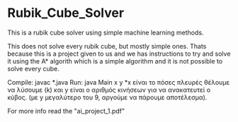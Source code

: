 # Rubik_Cube_Solver
This is a rubik cube solver using simple machine learning methods.

This does not solve every rubik cube, but mostly simple ones. Thats because this is a project given to us and we has instructions to try and solve it using the A* algorith which is a simple algorithm and it is not possible to solve every cube.

Compile: javac *.java
Run: java Main x y
*x είναι το πόσες πλευρές θέλουμε να λύσουμε (k) και y είναι ο αριθμός κινήσεων για να ανακατευτεί ο κύβος. (με y μεγαλύτερο του 9, αργούμε να πάρουμε αποτέλεσμα). 

For more info read the "ai_project_1.pdf"
